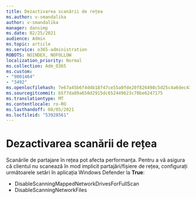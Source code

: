 ```yaml
---
title: Dezactivarea scanării de rețea
ms.author: v-smandalika
author: v-smandalika
manager: dansimp
ms.date: 02/25/2021
audience: Admin
ms.topic: article
ms.service: o365-administration
ROBOTS: NOINDEX, NOFOLLOW
localization_priority: Normal
ms.collection: Adm_O365
ms.custom:
- "9001464"
- "3492"
ms.openlocfilehash: 7e67a45b6f4d4b18f47ce55a0fde20f826498c5d25c4a6dec4311d8fe4c3735f
ms.sourcegitcommit: b5f7da89a650d2915dc652449623c78be6247175
ms.translationtype: MT
ms.contentlocale: ro-RO
ms.lasthandoff: 08/05/2021
ms.locfileid: "53928561"
---
```

# <a name="disable-network-scan"></a>Dezactivarea scanării de rețea

Scanările de partajare în rețea pot afecta performanța.  Pentru a vă asigura că clientul nu scanează în mod implicit partajări/fișiere de rețea, configurați următoarele setări în aplicația Windows Defender la **True**:

- DisableScanningMappedNetworkDrivesForFullScan
- DisableScanningNetworkFiles